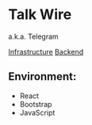 # Talk Wire
a.k.a. Telegram

[Infrastructure](https://github.com/dasha-sync/messenger-infra)
[Backend](https://github.com/dasha-sync/messenger)


## Environment:
- React
- Bootstrap
- JavaScript
